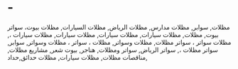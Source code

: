 # -
مظلات, سوابر, مظلات مدارس, مظلات الرياض, مظلات السيارات, مظلات بيوت، سواتر بيوت, مظلات, مظلات سيارات, مظلات سيارات, مظلات سيارات, مظلات سيارات ،, مظلات سواتر ، سواتر مظلات, مظلات وسواتر, مظلات ، سواتر ، مظلات وسواتر, سوابر, سواتر مظلات ،, سواتر الرياض, سواتر ومظلات, هناجر, بيوت شعر, مشاريع مظلات, مناقصات مظلات, مظلات سيارات, مظلات حدائق,حداد,
